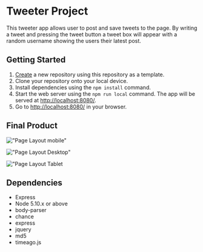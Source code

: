 # Tweeter Project
This tweeter app allows user to post and save tweets to the page. By writing a tweet and pressing the tweet button a tweet box will appear with a random username showing the users their latest post.


## Getting Started

1. [Create](https://docs.github.com/en/repositories/creating-and-managing-repositories/creating-a-repository-from-a-template) a new repository using this repository as a template.
2. Clone your repository onto your local device.
3. Install dependencies using the `npm install` command.
3. Start the web server using the `npm run local` command. The app will be served at <http://localhost:8080/>.
4. Go to <http://localhost:8080/> in your browser.
## Final Product
!["Page Layout mobile"](https://github.com/Baila3/tweeter/blob/master/docs/ezgif.com-gif-maker.gif)

!["Page Layout Desktop"](https://github.com/Baila3/tweeter/blob/master/docs/ezgif.com-gif-maker.gif)

!["Page Layout Tablet](https://github.com/Baila3/tweeter/blob/master/docs/ezgif.com-gif-maker.gif)
## Dependencies

- Express
- Node 5.10.x or above
-  body-parser
- chance
- express
- jquery
- md5
- timeago.js
